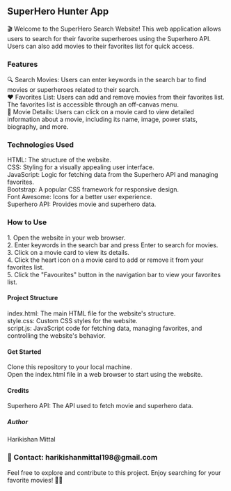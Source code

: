 <h2>SuperHero Hunter App </h2>
🎬 Welcome to the SuperHero Search Website! This web application allows users to search for their favorite superheroes using the Superhero API. Users can also add movies to their favorites list for quick access.

<h3>Features </h3>
🔍 Search Movies: Users can enter keywords in the search bar to find movies or superheroes related to their search.
 <br/>
❤️ Favorites List: Users can add and remove movies from their favorites list. The favorites list is accessible through an off-canvas menu.
<br/>
📜 Movie Details: Users can click on a movie card to view detailed information about a movie, including its name, image, power stats, biography, and more.
<br/>

<h3>Technologies Used </h3>
HTML: The structure of the website. <br/>
CSS: Styling for a visually appealing user interface. <br/>
JavaScript: Logic for fetching data from the Superhero API and managing favorites. <br/>
Bootstrap: A popular CSS framework for responsive design.  <br/>
Font Awesome: Icons for a better user experience.  <br/>
Superhero API: Provides movie and superhero data.  <br/>

<h3>How to Use </h3>
1. Open the website in your web browser. <br/>
2. Enter keywords in the search bar and press Enter to search for movies. <br/>
3. Click on a movie card to view its details. <br/>
4. Click the heart icon on a movie card to add or remove it from your favorites list. <br/>
5. Click the "Favourites" button in the navigation bar to view your favorites list. <br/>

<h4>Project Structure</h4>
index.html: The main HTML file for the website's structure. <br/>
style.css: Custom CSS styles for the website. <br/>
script.js: JavaScript code for fetching data, managing favorites, and controlling the website's behavior. <br/>

<h4>Get Started </h4>
Clone this repository to your local machine. <br/>
Open the index.html file in a web browser to start using the website. <br/>

<h4>Credits </h4>
Superhero API: The API used to fetch movie and superhero data.
<h5>Author </h5>
Harikishan Mittal

<h3>📧 Contact: harikishanmittal198@gmail.com  </h3>

Feel free to explore and contribute to this project. Enjoy searching for your favorite movies! 🍿🎉
